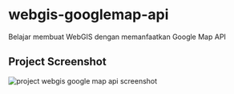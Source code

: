 # webgis-googlemap-api
Belajar membuat WebGIS dengan memanfaatkan Google Map API

## Project Screenshot
![project webgis google map api screenshot](https://user-images.githubusercontent.com/24805357/35178876-1de276b2-fdc2-11e7-8cc7-4abdeba054fb.jpg)
